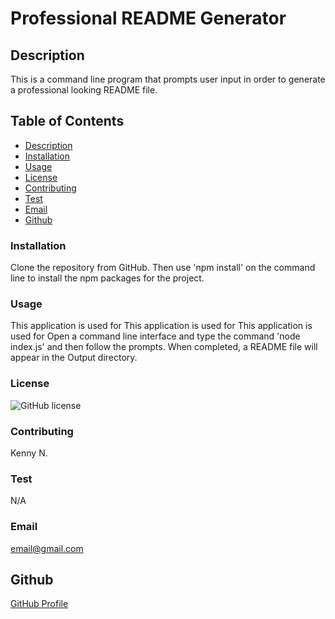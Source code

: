 # Professional README Generator


 ## Description
 This is a command line program that prompts user input in order to generate a professional looking README file.
  ## **Table of Contents**

  * [Description](#Description)
  * [Installation](#Installation)
  * [Usage](#Usage)
  * [License](##license)
  * [Contributing](#Contributing)
  * [Test](#Test)
  * [Email](#Email)
  * [Github](Github)
  
  ### **Installation**

  Clone the repository from GitHub. Then use 'npm install' on the command line to install the npm packages for the project.

  ### **Usage**

  This application is used for This application is used for This application is used for Open a command line interface and type the command 'node index.js' and then follow the prompts. When completed, a README file will appear in the Output directory.

  ### **License**
  ![GitHub license](https://img.shields.io/badge/license-MIT-blue.svg)
  

  ### **Contributing**

  Kenny N.

  ### **Test** 

  N/A

  ### **Email**
  
  email@gmail.com

  ## Github

  [GitHub Profile](https://github.com/kenny522)

